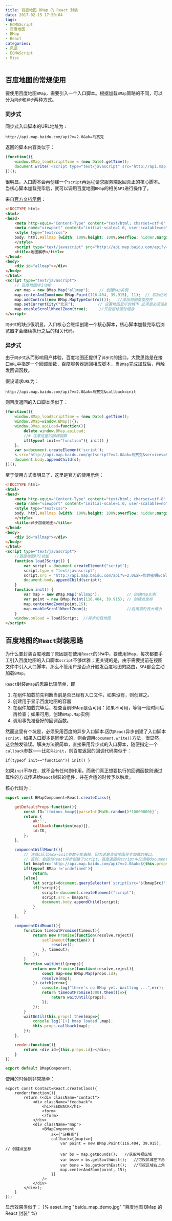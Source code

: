```yaml
---
title: 百度地图 BMap 的 React 封装
date: 2017-02-15 17:50:04
tags:
- ECMAScript
- 百度地图
- BMap
- React
categories:
- 风语
- ECMAScript
- Misc
---
```


## 百度地图的常规使用

要使用百度地图`BMap`，需要引入一个入口脚本。根据加载`BMap`策略的不同，可以分为`同步`和`异步`两种方式。

### 同步式

同步式入口脚本的URL地址为：
```
http://api.map.baidu.com/api?v=2.0&ak=马赛克
```
返回的脚本内容类似于：
```JavaScript
(function(){ 
    window.BMap_loadScriptTime = (new Date).getTime(); 
    document.write('<script type="text/javascript" src="http://api.map.baidu.com/getscript?v=2.0&ak=${这里是马赛克}&services=&t=20170207140543"></script>');
})();
```
很明显，入口脚本会再创建一个`script`再远程请求服务端返回真正的核心脚本。当核心脚本加载完毕后，就可以调用百度地图`BMap`的相关`API`进行操作了。

来自[官方文档示例](http://lbsyun.baidu.com/index.php?title=jspopular/guide/helloworld)：
```HTML
<!DOCTYPE html>
<html>
<head>
	<meta http-equiv="Content-Type" content="text/html; charset=utf-8" />
	<meta name="viewport" content="initial-scale=1.0, user-scalable=no" />
	<style type="text/css">
	body, html,#allmap {width: 100%;height: 100%;overflow: hidden;margin:0;font-family:"微软雅黑";}
	</style>
	<script type="text/javascript" src="http://api.map.baidu.com/api?v=2.0&ak=您的密钥"></script>
	<title>地图展示</title>
</head>
<body>
	<div id="allmap"></div>
</body>
</html>
<script type="text/javascript">
	// 百度地图API功能
	var map = new BMap.Map("allmap");    // 创建Map实例
	map.centerAndZoom(new BMap.Point(116.404, 39.915), 11);  // 初始化地图,设置中心点坐标和地图级别
	map.addControl(new BMap.MapTypeControl());   //添加地图类型控件
	map.setCurrentCity("北京");          // 设置地图显示的城市 此项是必须设置的
	map.enableScrollWheelZoom(true);     //开启鼠标滚轮缩放
</script>
```
`同步式`的缺点很明显，入口核心会继续创建一个核心脚本，核心脚本加载完毕后浏览器才会继续执行之后的相关代码。

### 异步式

由于`同步式`从而影响用户体验，百度地图还提供了`异步式`的接口，大致思路是在接口`URL`中指定一个回调函数，百度服务器返回相应脚本，当`BMap`完成加载后，再触发回调函数。

假设请求`URL`为：
```
http://api.map.baidu.com/api?v=2.0&ak=马赛克&callback=init
```
则百度返回的入口脚本类似于：
```JavaScript
(function(){ 
    window.BMap_loadScriptTime = (new Date).getTime(); 
    window.BMap=window.BMap||{};
    window.BMap.apiLoad=function(){
        delete window.BMap.apiLoad;
		//# 注意这里的回调函数
        if(typeof init=="function"){ init() }
	};
    var s=document.createElement('script');
    s.src='http://api.map.baidu.com/getscript?v=2.0&ak=马赛克&services=&t=20170207140543';
    document.body.appendChild(s);
})();
```
至于使用方式很明显了，这里是官方的使用示例：
```HTML
<!DOCTYPE html>
<html>
<head>
	<meta http-equiv="Content-Type" content="text/html; charset=utf-8" />
	<meta name="viewport" content="initial-scale=1.0, user-scalable=no" />
	<style type="text/css">
	body, html,#allmap {width: 100%;height: 100%;overflow: hidden;margin:0;font-family:"微软雅黑";}
	</style>
	<title>异步加载地图</title>
</head>
<body>
	<div id="allmap"></div>
</body>
</html>
<script type="text/javascript">
	//百度地图API功能
	function loadJScript() {
		var script = document.createElement("script");
		script.type = "text/javascript";
		script.src = "http://api.map.baidu.com/api?v=2.0&ak=您的密钥&callback=init";
		document.body.appendChild(script);
	}
	function init() {
		var map = new BMap.Map("allmap");            // 创建Map实例
		var point = new BMap.Point(116.404, 39.915); // 创建点坐标
		map.centerAndZoom(point,15);                 
		map.enableScrollWheelZoom();                 //启用滚轮放大缩小
	}  
	window.onload = loadJScript;  //异步加载地图
</script>
```

## 百度地图的`React`封装思路

为什么要封装百度地图？原因是在使用`React`的`SPA`中，要使用`BMap`，每次都要手工引入百度地图的入口脚本`script`不够优雅；更关键的是，由于需要提前在视图文件中引入入口脚本，那么不管用户是否点开触发百度地图的路由，`SPA`都会主动加载`BMap`。

`React`封装`BMap`的思路比较简单，即
1. 在组件加载前先判断当前是否已经有入口文件，如果没有，则创建之。
2. 创建用于显示百度地图的容器
3. 在组件加载完毕后，检查当前BMap是否可用：如果不可用，等待一段时间后再检查；如果可用，创建`BMap.Map`实例
4. 调用事先准备好的回调函数。

然而这里有个坑是，必须采用百度的异步入口脚本.因为`React`异步创建了入口脚本`script`，如果入口脚本是同步式的，则会调用`document.write()`方法，很显然，这会触发错误。解决方法很简单，直接采用异步式的入口脚本，随便指定一个`callback`参数——比如叫`init`，则百度返回的回调代码类似于：
```
if(typeof init=="function"){ init() }
```
如果`init`不存在，就不会有任何副作用。而我们真正想要执行的回调函数则通过属性的方式传递给`React`封装的组件，并在合适的时候予以触发。

核心代码为：
```JavaScript
export const BMapComponent=React.createClass({

    getDefaultProps:function(){
        const ID=`itminus_bmap${parseInt(Math.random()*10000000)}`;
        return {
            ak:'',
            callback:function(map){},
            id:ID,
        };
    },

    componentWillMount(){
        // 注意callback=init参数不能去掉，因为这是百度地图异步加载的接口，
        // 否则，会因为React异步创建了script，百度返回的script中又调用document.write()，从而触发错误
        let bmapSrc=`http://api.map.baidu.com/api?v=2.0&ak=${this.props.ak}&callback=init`;
        if(typeof BMap !='undefined'){
            return;
        }else{
            let script=document.querySelector(`script[src='${bmapSrc}']`);
            if(!script){
                script= document.createElement("script");
                script.src = bmapSrc;
                document.body.appendChild(script);
            }
        }
    },

    componentDidMount(){
        function timeoutPromise(timeout){
            return new Promise(function(resolve,reject){
                setTimeout(function() {
                    resolve();
                }, timeout);
            });
        }
        function waitUntil(props){
            return new Promise(function(resolve,reject){
                const map=new BMap.Map(props.id);
                resolve(map);
            }).catch(err=>{
                console.log("there's no BMap yet. Waitting ...",err);
                return timeoutPromise(300).then(()=>{
                    return waitUntil(props);
                });
            });
        }
        waitUntil(this.props).then(map=>{
            console.log(`[+] bmap loaded`,map);
            this.props.callback(map);
        });
    },

    render:function(){ 
        return <div id={this.props.id}></div>;
    } 
});

export default BMapComponent;
```

使用的时候则非常简单：
```
export const Contact=React.createClass({
    render:function(){
        return (<div className="contact">
            <div className="feedback">
                <h1>FEEDBACK</h1>
                <form>
                </form>
            </div>
            <div className="map">
                <BMapComponent 
                    ak={"马赛克"}  
                    callback={(map)=>{
                        var point = new BMap.Point(116.404, 39.915);  // 创建点坐标  
                        var bs = map.getBounds();   //获取可视区域
                        var bssw = bs.getSouthWest();   //可视区域左下角
                        var bsne = bs.getNorthEast();   //可视区域右上角
                        map.centerAndZoom(point, 15);  
                    }}
                />
            </div>
        </div>);
    }
});
```
显示效果类似于：
{% asset_img "baidu_map_demo.jpg" "百度地图 BMap 的 React 封装" %}